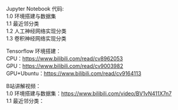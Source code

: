 Jupyter Notebook 代码:  
1.0 环境搭建与数据集  
1.1 最近邻分类  
1.2 人工神经网络实现分类  
1.3 卷积神经网络实现分类  

Tensorflow 环境搭建：  
CPU：https://www.bilibili.com/read/cv8962053  
GPU：https://www.bilibili.com/read/cv9003982  
GPU+Ubuntu：https://www.bilibili.com/read/cv9164113  

B站讲解视频：  
1.0 环境搭建与数据集：https://www.bilibili.com/video/BV1vN411X7n7  
1.1 最近邻分类：
